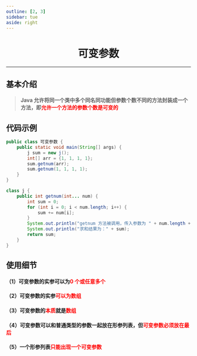```yaml
---
outline: [2, 3]
sidebar: tue
aside: right
---
```


<h1 style="text-align: center; font-weight: bold;">可变参数</h1>

---

## 基本介绍

> #### Java 允许将同一个类中多个同名同功能但参数个数不同的方法封装成一个方法，即<span style="color:red">允许一个方法的参数个数是可变的</span>

## 代码示例

```java
public class 可变参数 {
    public static void main(String[] args) {
        j sum = new j();
        int[] arr = {1, 1, 1, 1};
        sum.getnum(arr);
        sum.getnum(1, 1, 1, 1);
    }
}

class j {
    public int getnum(int... num) {
        int sum = 0;
        for (int i = 0; i < num.length; i++) {
            sum += num[i];
        }
        System.out.println("getnum 方法被调用，传入参数为 " + num.length + " 个");
        System.out.println("求和结果为：" + sum);
        return sum;
    }
}
```

## 使用细节

#### （1）可变参数的实参可以为<span style="color:red">0 个或任意多个</span>

#### （2）可变参数的实参<span style="color:red">可以为数组</span>

#### （3）可变参数的<span style="color:red">本质</span>就是<span style="color:red">数组</span>

#### （4）可变参数可以和普通类型的参数一起放在形参列表，但<span style="color:red">可变参数必须放在最后</span>

#### （5）一个形参列表<span style="color:red">只能出现一个可变参数</span>
